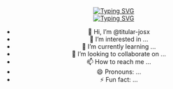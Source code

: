<div align="center">
<a href="https://git.io/typing-svg"><img src="https://readme-typing-svg.herokuapp.com?font=Barriecito&duration=3000&pause=700&color=45E7F7&center=true&vCenter=true&width=885&height=50&lines=🏴+𝑻𝑰𝑻𝑼𝑳𝑨𝑹+𝑱𝑶𝑺𝑿" alt="Typing SVG" /></a>

<div align="center">
<a href="https://git.io/typing-svg"><img src="https://readme-typing-svg.herokuapp.com?font=Barriecito&duration=3000&pause=700&color=45E7F7&center=true&vCenter=true&width=885&height=50&lines=Soy+un+desarrollador+apasionado+por+la+tecnología+y+la+programación." alt="Typing SVG" /></a>


- 👋 Hi, I’m @titular-josx
- 👀 I’m interested in ...
- 🌱 I’m currently learning ...
- 💞️ I’m looking to collaborate on ...
- 📫 How to reach me ...
- 😄 Pronouns: ...
- ⚡ Fun fact: ...

<!---
titular-josx/titular-josx is a ✨ special ✨ repository because its `README.md` (this file) appears on your GitHub profile.
You can click the Preview link to take a look at your changes.
--->
